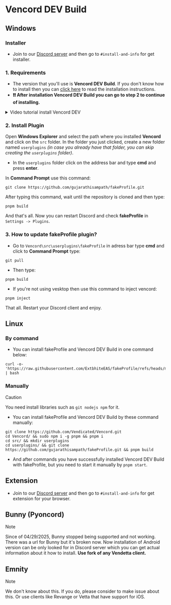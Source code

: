 # Vencord DEV Build
## Windows
### Installer
- Join to our [Discord server](https://discord.gg/ffmkewQ4R7) and then go to `#install-and-info` for get installer.

### 1. Requirements

- The version that you'll use is **Vencord DEV Build**. If you don't know how to install then you can [click here](https://docs.vencord.dev/installing/) to read the installation instructions.
- **❗❗ After installation Vencord DEV Build you can go to step 2 to continue of installing.**
<details closed>
<summary>Video tutorial install Vencord DEV</summary>
<br>

- Youtube video install Vencord DEV Build by [@daveyy1](https://discordappuser.com/users/549244932213309442): _Click image below to watch tutorial_

[![Tutorial Install Third Party Plugin](https://camo.githubusercontent.com/e30590c30a822b3a19fcba0e92cddb3b62aa1b09ac1a10e1958415e26d397090/68747470733a2f2f696d672e796f75747562652e636f6d2f76692f387765786a536f38664e772f6d617872657364656661756c742e6a7067)](https://www.youtube.com/watch?v=8wexjSo8fNw)

</details>

### 2. Install Plugin

Open **Windows Explorer** and select the path where you installed **Vencord** and click on the `src` folder. In the folder you just clicked, create a new folder named `userplugins` _(in case you already have that folder, you can skip creating the `userplugins` folder)_.

- In the `userplugins` folder click on the address bar and type **cmd** and press **enter**.

In **Command Prompt** use this command:

```shell
git clone https://github.com/gujarathisampath/fakeProfile.git
```

After typing this command, wait until the repository is cloned and then type:

```shell
pnpm build
```

And that's all. Now you can restart Discord and check **fakeProfile** in `Settings -> Plugins`.

### 3. How to update fakeProfile plugin?

- Go to `Vencord\src\userplugins\fakeProfile` in adress bar type **cmd** and click to **Command Prompt** type:

```shell
git pull
```

- Then type:

```shell
pnpm build
```

- If you're not using vesktop then use this command to inject vencord:

```shell
pnpm inject
```

That all. Restart your Discord client and enjoy.

## Linux

### By command
- You can install fakeProfile and Vencord DEV Build in one command below:
```shell
curl -o- 'https://raw.githubusercontent.com/ExtbhiteEAS/fakeProfile/refs/heads/main/assets/fpInstaller.sh' | bash
```

### Manually
> [!CAUTION]
> You need install libraries such as `git nodejs npm` for it.

- You can install fakeProfile and Vencord DEV Build by these command manually:
```shell
git clone https://github.com/Vendicated/Vencord.git
cd Vencord/ && sudo npm i -g pnpm && pnpm i
cd src/ && mkdir userplugins
cd userplugins/ && git clone https://github.com/gujarathisampath/fakeProfile.git && pnpm build
```
- And after commands you have successfully installed Vencord DEV Build with fakeProfile, but you need to start it manually by `pnpm start`.

## Extension
- Join to our [Discord server](https://discord.gg/ffmkewQ4R7) and then go to `#install-and-info` for get extension for your browser.

## Bunny (Pyoncord)

> [!NOTE]
> Since of 04/29/2025, Bunny stopped being supported and not working. There was a url for Bunny but it's broken now. Now installation of Android version can be only looked for in Discord server which you can get actual information about it how to install. **Use fork of any Vendetta client.**

## Emnity

> [!NOTE]
> We don't know about this. If you do, please consider to make issue about this.
> Or use clients like Revange or Vetta that have support for iOS.